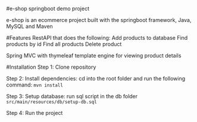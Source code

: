 #e-shop springboot demo project

e-shop is an ecommerce project built with the springboot
framework, Java, MySQL and Maven

#Features
RestAPI that does the following:
Add products to database
Find products by id
Find all products
Delete product

Spring MVC with thymeleaf template engine for viewing product details

#Installation
Step 1: Clone repository

Step 2: Install dependencies: cd into the root folder and run the following command: `mvn install`

Step 3: Setup database: run sql script in the db folder
`src/main/resources/db/setup-db.sql`

Step 4: Run the project